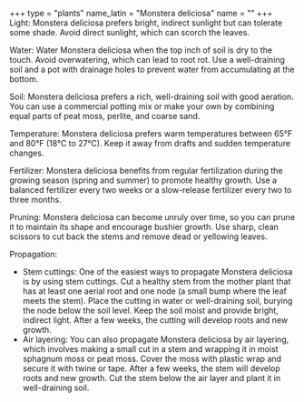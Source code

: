 +++
type            = "plants"
name_latin      = "Monstera deliciosa"
name            = ""
+++
Light: Monstera deliciosa prefers bright, indirect sunlight but can tolerate some shade. Avoid direct sunlight, which can scorch the leaves.

Water: Water Monstera deliciosa when the top inch of soil is dry to the touch. Avoid overwatering, which can lead to root rot. Use a well-draining soil and a pot with drainage holes to prevent water from accumulating at the bottom.

Soil: Monstera deliciosa prefers a rich, well-draining soil with good aeration. You can use a commercial potting mix or make your own by combining equal parts of peat moss, perlite, and coarse sand.

Temperature: Monstera deliciosa prefers warm temperatures between 65°F and 80°F (18°C to 27°C). Keep it away from drafts and sudden temperature changes.

Fertilizer: Monstera deliciosa benefits from regular fertilization during the growing season (spring and summer) to promote healthy growth. Use a balanced fertilizer every two weeks or a slow-release fertilizer every two to three months.

Pruning: Monstera deliciosa can become unruly over time, so you can prune it to maintain its shape and encourage bushier growth. Use sharp, clean scissors to cut back the stems and remove dead or yellowing leaves.

Propagation:
* Stem cuttings: One of the easiest ways to propagate Monstera deliciosa is by using stem cuttings. Cut a healthy stem from the mother plant that has at least one aerial root and one node (a small bump where the leaf meets the stem). Place the cutting in water or well-draining soil, burying the node below the soil level. Keep the soil moist and provide bright, indirect light. After a few weeks, the cutting will develop roots and new growth.
* Air layering: You can also propagate Monstera deliciosa by air layering, which involves making a small cut in a stem and wrapping it in moist sphagnum moss or peat moss. Cover the moss with plastic wrap and secure it with twine or tape. After a few weeks, the stem will develop roots and new growth. Cut the stem below the air layer and plant it in well-draining soil.